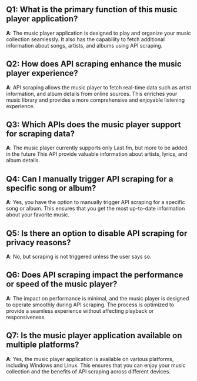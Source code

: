 ## Q1: What is the primary function of this music player application?
**A**: The music player application is designed to play and organize your music collection seamlessly. It also has the capability to fetch additional information about songs, artists, and albums using API scraping.

## Q2: How does API scraping enhance the music player experience?
**A**: API scraping allows the music player to fetch real-time data such as artist information, and album details from online sources. This enriches your music library and provides a more comprehensive and enjoyable listening experience.

## Q3: Which APIs does the music player support for scraping data?
**A**: The music player currently supports only Last.fm, but more to be added in the future This API provide valuable information about artists, lyrics, and album details.

## Q4: Can I manually trigger API scraping for a specific song or album?
**A**: Yes, you have the option to manually trigger API scraping for a specific song or album. This ensures that you get the most up-to-date information about your favorite music.

## Q5: Is there an option to disable API scraping for privacy reasons?
**A**: No, but scraping is not triggered unless the user says so.

## Q6: Does API scraping impact the performance or speed of the music player?
**A**: The impact on performance is minimal, and the music player is designed to operate smoothly during API scraping. The process is optimized to provide a seamless experience without affecting playback or responsiveness.

## Q7: Is the music player application available on multiple platforms?
**A**: Yes, the music player application is available on various platforms, including Windows and Linux. This ensures that you can enjoy your music collection and the benefits of API scraping across different devices.

